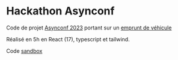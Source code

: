 # Hackathon Asynconf

Code de projet [Asynconf 2023](https://asynconf.fr/) portant sur un [emprunt de véhicule](https://asynconf.fr/docs/sujet_tournoi.pdf)

Réalisé en 5h en React (17), typescript et tailwind. 

Code [sandbox](https://codesandbox.io/s/hackaton-asynconf-tr53r4?file=/src/pages/EmpruntResultat/EmpruntResultat.tsx)
